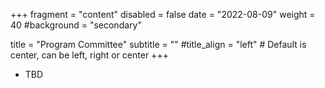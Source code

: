 +++
fragment = "content"
disabled = false
date = "2022-08-09"
weight = 40
#background = "secondary"

title = "Program Committee"
subtitle = ""
#title_align = "left" # Default is center, can be left,  right or center
+++

- TBD